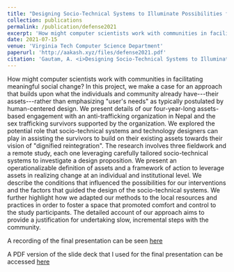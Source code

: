 ```yaml
---
title: "Designing Socio-Technical Systems to Illuminate Possibilities for a Vulnerable Population"
collection: publications
permalink: /publication/defense2021
excerpt: 'How might computer scientists work with communities in facilitating meaningful social change?. [Link to the recorded presentation.](https://youtu.be/gV0-JqEYosU)'
date: 2021-07-15
venue: 'Virginia Tech Computer Science Department'
paperurl: 'http://aakash.xyz/files/defense2021.pdf'
citation: 'Gautam, A. <i>Designing Socio-Technical Systems to Illuminate Possibilities for a Vulnerable Population</i>. Doctoral dissertation, Virginia Tech.'
---
```

How might computer scientists work with communities in facilitating meaningful social change? In this project, we make a case for an approach that builds upon what the individuals and community already have---their assets---rather than emphasizing "user's needs" as typically postulated by human-centered design. We present details of our four-year-long assets-based engagement with an anti-trafficking organization in Nepal and the sex trafficking survivors supported by the organization. We explored the potential role that socio-technical systems and technology designers can play in assisting the survivors to build on their existing assets towards their vision of "dignified reintegration".   The research involves three fieldwork and a remote study, each one leveraging carefully tailored socio-technical systems to investigate a design proposition. We present an operationalizable definition of assets and a framework of action to leverage assets in realizing change at an individual and institutional level. We describe the conditions that influenced the possibilities for our interventions and the factors that guided the design of the socio-technical systems. We further highlight how we adapted our methods to the local resources and practices in order to foster a space that promoted comfort and control to the study participants. The detailed account of our approach aims to provide a justification for undertaking slow, incremental steps with the community.  


A recording of the final presentation can be seen [here](https://youtu.be/gV0-JqEYosU)

A PDF version of the slide deck that I used for the final presentation can be accessed [here](http://aakash.xyz/files/defense2021.pdf)
